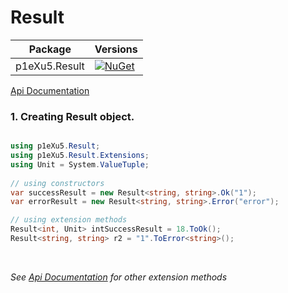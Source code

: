 # Result

| Package       | Versions                                                                                                                                |
| ------------- | --------------------------------------------------------------------------------------------------------------------------------------- |
| p1eXu5.Result | [![NuGet](https://img.shields.io/badge/nuget-2.0.0-green)](https://www.nuget.org/packages/p1eXu5.Result/2.0.0)     |



[Api Documentation](https://p1exu5.github.io/Result/api/index.html)



### 1. Creating Result object.

```csharp

using p1eXu5.Result;
using p1eXu5.Result.Extensions;
using Unit = System.ValueTuple;
	
// using constructors
var successResult = new Result<string, string>.Ok("1");
var errorResult = new Result<string, string>.Error("error");

// using extension methods
Result<int, Unit> intSuccessResult = 18.ToOk();
Result<string, string> r2 = "1".ToError<string>();

```

<br/>

<i>See [Api Documentation](https://p1exu5.github.io/Result/api/index.html) for other extension methods</i>
